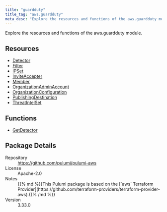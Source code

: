 ```yaml
---
title: "guardduty"
title_tag: "aws.guardduty"
meta_desc: "Explore the resources and functions of the aws.guardduty module."
---
```


<!-- WARNING: this file was generated by Pulumi Docs Generator. -->
<!-- Do not edit by hand unless you're certain you know what you are doing! -->

Explore the resources and functions of the aws.guardduty module.

<h2 id="resources">Resources</h2>
<ul class="api">
    <li><a href="detector" title="Detector"><span class="symbol resource"></span>Detector</a></li>
    <li><a href="filter" title="Filter"><span class="symbol resource"></span>Filter</a></li>
    <li><a href="ipset" title="IPSet"><span class="symbol resource"></span>IPSet</a></li>
    <li><a href="inviteaccepter" title="InviteAccepter"><span class="symbol resource"></span>InviteAccepter</a></li>
    <li><a href="member" title="Member"><span class="symbol resource"></span>Member</a></li>
    <li><a href="organizationadminaccount" title="OrganizationAdminAccount"><span class="symbol resource"></span>OrganizationAdminAccount</a></li>
    <li><a href="organizationconfiguration" title="OrganizationConfiguration"><span class="symbol resource"></span>OrganizationConfiguration</a></li>
    <li><a href="publishingdestination" title="PublishingDestination"><span class="symbol resource"></span>PublishingDestination</a></li>
    <li><a href="threatintelset" title="ThreatIntelSet"><span class="symbol resource"></span>ThreatIntelSet</a></li>
</ul>

<h2 id="functions">Functions</h2>
<ul class="api">
    <li><a href="getdetector" title="GetDetector"><span class="symbol function"></span>GetDetector</a></li>
</ul>

<h2 id="package-details">Package Details</h2>
<dl class="package-details">
	<dt>Repository</dt>
	<dd><a href="https://github.com/pulumi/pulumi-aws">https://github.com/pulumi/pulumi-aws</a></dd>
	<dt>License</dt>
	<dd>Apache-2.0</dd>
	<dt>Notes</dt>
	<dd>{{% md %}}This Pulumi package is based on the [`aws` Terraform Provider](https://github.com/terraform-providers/terraform-provider-aws).{{% /md %}}</dd>
	<dt>Version</dt>
	<dd>3.33.0</dd>
</dl>

